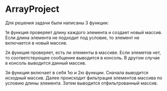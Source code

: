 # ArrayProject

Для решения задачи были написаны 3 функции: 

1я функция проверяет длину каждого элемента и создает новый массив. Если длина элемента не подходит под условие, то элемент не включается в новый массив. 

2я функция проверяет, есть ли элементы в массиве. Если элеметов нет, то соответствующее сообщение выводится в консоль. В другом случае в консоль выводится данный массив. 

3я функция включает в себя 1ю и 2ю функции. Сначала выводится исходный массив. Далее происходит фильтрация элементов массива по условию длины элемента. Затем выводится отфильтрованный массив.